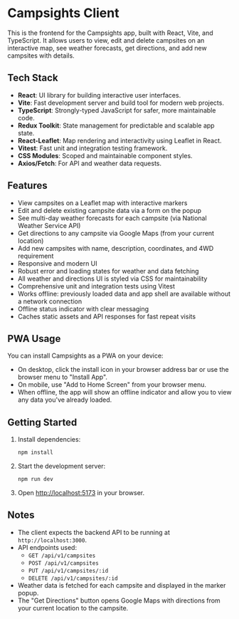# Campsights Client

This is the frontend for the Campsights app, built with React, Vite, and TypeScript. It allows users to view, edit and delete campsites on an interactive map, see weather forecasts, get directions, and add new campsites with details.

## Tech Stack

- **React**: UI library for building interactive user interfaces.
- **Vite**: Fast development server and build tool for modern web projects.
- **TypeScript**: Strongly-typed JavaScript for safer, more maintainable code.
- **Redux Toolkit**: State management for predictable and scalable app state.
- **React-Leaflet**: Map rendering and interactivity using Leaflet in React.
- **Vitest**: Fast unit and integration testing framework.
- **CSS Modules**: Scoped and maintainable component styles.
- **Axios/Fetch**: For API and weather data requests.


## Features

- View campsites on a Leaflet map with interactive markers
- Edit and delete existing campsite data via a form on the popup
- See multi-day weather forecasts for each campsite (via National Weather Service API)
- Get directions to any campsite via Google Maps (from your current location)
- Add new campsites with name, description, coordinates, and 4WD requirement
- Responsive and modern UI
- Robust error and loading states for weather and data fetching
- All weather and directions UI is styled via CSS for maintainability
- Comprehensive unit and integration tests using Vitest
- Works offline: previously loaded data and app shell are available without a network connection
- Offline status indicator with clear messaging
- Caches static assets and API responses for fast repeat visits


## PWA Usage

You can install Campsights as a PWA on your device:

- On desktop, click the install icon in your browser address bar or use the browser menu to "Install App".
- On mobile, use "Add to Home Screen" from your browser menu.
- When offline, the app will show an offline indicator and allow you to view any data you've already loaded.

## Getting Started

1. Install dependencies:
   ```sh
   npm install
   ```

2. Start the development server:
   ```sh
   npm run dev
   ```

3. Open [http://localhost:5173](http://localhost:5173) in your browser.

## Notes

- The client expects the backend API to be running at `http://localhost:3000`.
- API endpoints used:
  - `GET /api/v1/campsites`
  - `POST /api/v1/campsites`
  - `PUT /api/v1/campsites/:id`
  - `DELETE /api/v1/campsites/:id`
- Weather data is fetched for each campsite and displayed in the marker popup.
- The "Get Directions" button opens Google Maps with directions from your current location to the campsite.